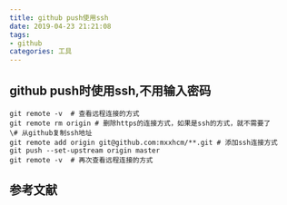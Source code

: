 ```yaml
---
title: github push使用ssh
date: 2019-04-23 21:21:08
tags:
- github
categories: 工具
---
```


## github push时使用ssh,不用输入密码
``` shell
git remote -v  # 查看远程连接的方式
git remote rm origin # 删除https的连接方式，如果是ssh的方式，就不需要了
\# 从github复制ssh地址
git remote add origin git@github.com:mxxhcm/**.git # 添加ssh连接方式
git push --set-upstream origin master
git remote -v  # 再次查看远程连接的方式
```

## 参考文献
